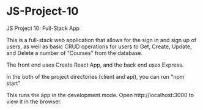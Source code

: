# JS-Project-10
 JS Project 10: Full-Stack App

This is a full-stack web application that allows for the sign in and sign up of users, as well as basic CRUD operations for users to Get, Create, Update, and Delete a number of "Courses" from the database.  

The front end uses Create React App, and the back end uses Express.  

In the both of the project directories (client and api), you can run "npm start"

This runs the app in the development mode.
Open http://localhost:3000 to view it in the browser.

